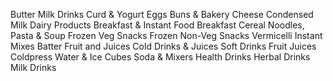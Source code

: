 Butter
Milk Drinks
Curd & Yogurt
Eggs
Buns & Bakery
Cheese
Condensed Milk
Dairy Products
Breakfast & Instant Food
Breakfast Cereal
Noodles, Pasta & Soup
Frozen Veg Snacks
Frozen Non-Veg Snacks
Vermicelli
Instant Mixes
Batter
Fruit and Juices
Cold Drinks & Juices
Soft Drinks
Fruit Juices
Coldpress
Water & Ice Cubes
Soda & Mixers
Health Drinks
Herbal Drinks
Milk Drinks
